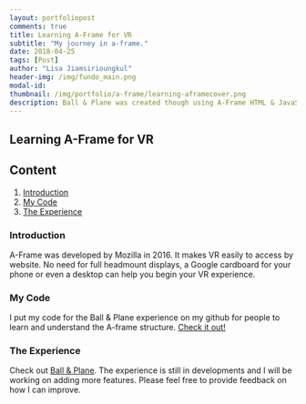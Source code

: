 ```yaml
---
layout: portfoliopost
comments: true
title: Learning A-Frame for VR
subtitle: "My journey in a-frame."
date: 2018-04-25
tags: [Post]
author: "Lisa Jiamsirioungkul"
header-img: /img/fundo_main.png
modal-id: 
thumbnail: /img/portfolio/a-frame/learning-aframecover.png
description: Ball & Plane was created though using A-Frame HTML & JavaScript.  
---
```

## Learning A-Frame for VR

## Content
1. [Introduction](#intro) 
2. [My Code](#code)
3. [The Experience](#experience)

### Introduction <a name="intro"></a>
A-Frame was developed by Mozilla in 2016. It makes VR easily to access by website. No need for full headmount displays, a Google cardboard for your phone or even a desktop can help you begin your VR experience.

### My Code <a name="code"></a>
I put my code for the Ball & Plane experience on my github for people to learn and understand the A-frame structure. [Check it out!](https://github.com/VisaLisa/VR-Aframe)

### The Experience <a name="experience"></a>
Check out [Ball & Plane](https://visalisa.github.io/VR-Aframe/). The experience is still in developments and I will be working on adding more features. Please feel free to provide feedback on how I can improve.
